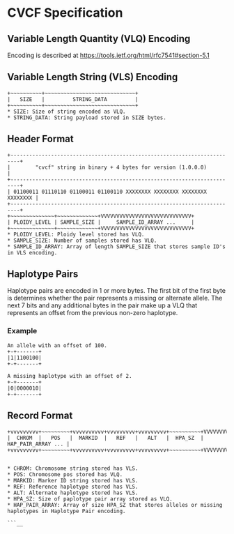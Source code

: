 # CVCF Specification

## Variable Length Quantity (VLQ) Encoding
Encoding is described at https://tools.ietf.org/html/rfc7541#section-5.1

## Variable Length String (VLS) Encoding
```
+~~~~~~~~~~+~~~~~~~~~~~~~~~~~~~~~~~~~~~~~+
|   SIZE   |         STRING_DATA         |
+~~~~~~~~~~+~~~~~~~~~~~~~~~~~~~~~~~~~~~~~+
* SIZE: Size of string encoded as VLQ.
* STRING_DATA: String payload stored in SIZE bytes.
```


## Header Format
```
+-------------------------------------------------------------------------+
|        "cvcf" string in binary + 4 bytes for version (1.0.0.0)          |
+-------------------------------------------------------------------------+
| 01100011 01110110 01100011 01100110 XXXXXXXX XXXXXXXX XXXXXXXX XXXXXXXX |
+-------------------------------------------------------------------------+
+~~~~~~~~~~~~~~+~~~~~~~~~~~~~+VVVVVVVVVVVVVVVVVVVVVVVVVVVVV+
| PLOIDY_LEVEL | SAMPLE_SIZE |     SAMPLE_ID_ARRAY ...     |
+~~~~~~~~~~~~~~+~~~~~~~~~~~~~+VVVVVVVVVVVVVVVVVVVVVVVVVVVVV+
* PLOIDY_LEVEL: Ploidy level stored has VLQ.
* SAMPLE_SIZE: Number of samples stored has VLQ.
* SAMPLE_ID_ARRAY: Array of length SAMPLE_SIZE that stores sample ID's in VLS encoding.

```

## Haplotype Pairs
Haplotype pairs are encoded in 1 or more bytes. The first bit of the first byte is determines whether the pair represents a missing or alternate allele. The next 7 bits and any additional bytes in the pair make up a VLQ that represents an offset from the previous non-zero haplotype.

### Example
```
An allele with an offset of 100.
+-+-------+
|1|1100100|
+-+-------+

A missing haplotype with an offset of 2.
+-+-------+
|0|0000010|
+-+-------+
```

## Record Format
```
+vvvvvvvvv+~~~~~~~~~+vvvvvvvvvv+vvvvvvvvv+vvvvvvvvv+~~~~~~~~~~+VVVVVVVVVVVVVVVVVVVV+
|  CHROM  |   POS   |  MARKID  |   REF   |   ALT   |  HPA_SZ  | HAP_PAIR_ARRAY ... |
+vvvvvvvvv+~~~~~~~~~+vvvvvvvvvv+vvvvvvvvv+vvvvvvvvv+~~~~~~~~~~+VVVVVVVVVVVVVVVVVVVV+


* CHROM: Chromosome string stored has VLS.
* POS: Chromosome pos stored has VLQ.
* MARKID: Marker ID string stored has VLS.
* REF: Reference haplotype stored has VLS.
* ALT: Alternate haplotype stored has VLS.
* HPA_SZ: Size of paplotype pair array stored as VLQ.
* HAP_PAIR_ARRAY: Array of size HPA_SZ that stores alleles or missing haplotypes in Haplotype Pair encoding.

```__